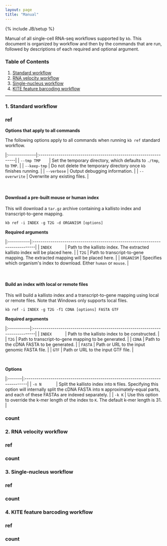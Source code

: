 ```yaml
---
layout: page
title: "Manual"
---
```


{% include JB/setup %}

Manual of all single-cell RNA-seq workflows supported by `kb`. This document is organized by workflow and then by the commands that are run, followed by descriptions of each required and optional argument.

### Table of Contents

1. [Standard workflow](#standard)
2. [RNA velocity workflow](#velocity)
3. [Single-nucleus workflow](#nucleus)
4. [KITE feature barcoding workflow](#kite)

-------------------------------------------

### 1. Standard workflow<a name='standard'></a>
### ref
**Options that apply to all commands**

The following options apply to all commands when running `kb ref` standard workflow.

|:--------------|:------------------------------------------------------------------|
| `--tmp TMP`&nbsp;&nbsp;&nbsp;&nbsp;&nbsp;&nbsp; | Set the temporary directory, which defaults to `./tmp`, to `TMP`. |
| `--keep-tmp`  | Do not delete the temporary directory once `kb` finishes running. |
| `--verbose`   | Output debugging information.                                     |
| `--overwrite` | Overwrite any existing files.                                     |

&nbsp;

#### Download a pre-built mouse or human index
This will download a `tar.gz` archive containing a kallisto index and transcript-to-gene mapping.
```
kb ref -i INDEX -g T2G -d ORGANISM [options]
```
**Required arguments**

|:-----------|:-------------------------------------------------------------------------------|
| `INDEX`&nbsp;&nbsp;&nbsp;&nbsp;&nbsp;&nbsp;&nbsp;&nbsp;&nbsp;&nbsp; | Path to the kallisto index. The extracted kallisto index will be placed here.  |
| `T2G`      | Path to transcript-to-gene mapping. The extracted mapping will be placed here. |
| `ORGANISM` | Specifies which organism's index to download. Either `human` or `mouse`.       |

&nbsp;

#### Build an index with local or remote files
This will build a kallisto index and a transcript-to-gene mapping using local or remote files. Note that Windows only supports local files.
```
kb ref -i INDEX -g T2G -f1 CDNA [options] FASTA GTF
```
**Required arguments**

|:-----------|:-------------------------------------------------------------------------------|
| `INDEX`&nbsp;&nbsp;&nbsp;&nbsp;&nbsp;&nbsp;&nbsp;&nbsp;&nbsp;&nbsp; | Path to the kallisto index to be constructed.  |
| `T2G`       | Path to transcript-to-gene mapping to be generated. |
| `CDNA`      | Path to the cDNA FASTA to be generated.  |
| `FASTA`     | Path or URL to the input genomic FASTA file.  |
| `GTF`       | Path or URL to the input GTF file.  |

&nbsp;

**Options**

|:-------|:-------------------------------------------------------------------------------|
| `-n N`&nbsp;&nbsp;&nbsp;&nbsp;&nbsp;&nbsp;&nbsp;&nbsp;&nbsp;&nbsp;&nbsp; | Split the kallisto index into `N` files. Specifying this option will internally split the cDNA FASTA into `N` approximately-equal parts, and each of these FASTAs are indexed separately. |
| `-k K` | Use this option to override the k-mer length of the index to `K`. The default k-mer length is 31. |

### count

### 2. RNA velocity workflow<a name='velocity'></a>
### ref

### count

### 3. Single-nucleus workflow<a name='nucleus'></a>
### ref

### count

### 4. KITE feature barcoding workflow<a name='kite'></a>
### ref

### count
